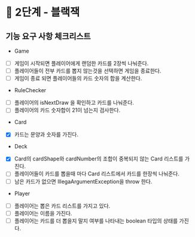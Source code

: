 # 🚀 2단계 - 블랙잭


## 기능 요구 사항 체크리스트

* Game
- [ ] 게임이 시작되면 플레이어에게 랜덤한 카드를 2장씩 나눠준다.
- [ ] 플레이어들이 전부 카드를 뽑지 않는것을 선택하면 게임을 종료한다.
- [ ] 게임이 종료 되면 플레이어들의 카드 숫자의 합을 계산한다.

* RuleChecker
- [ ] 플레이어의 isNextDraw 을 확인하고 카드를 나눠준다.
- [ ] 플레이어의 카드 숫자합이 21이 넘는지 검사한다. 

* Card
- [x] 카드는 문양과 숫자를 가진다.

* Deck
- [x] Card의 cardShape와 cardNumber의 조합이 중복되지 않는 Card 리스트를 가진다.
- [ ] 플레이어들이 카드를 뽑을때 마다 Card 리스트에서 카드를 한장씩 나눠준다.
- [ ] 남은 카드가 없으면 IllegaArgumentException을 throw 한다.

* Player
- [ ] 플레이어는 뽑은 카드 리스트를 가지고 있다.
- [ ] 플레이어는 이름을 가진다.
- [ ] 플레이어는 카드를 더 뽑을지 말지 여부를 나타내는 boolean 타입의 상태를 가진다. 